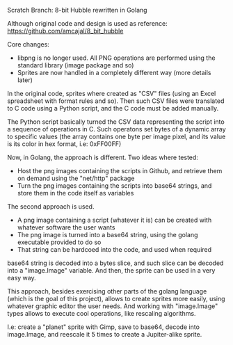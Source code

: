 Scratch Branch: 8-bit Hubble rewritten in Golang

Although original code and design is used as reference: https://github.com/amcajal/8_bit_hubble

Core changes:
- libpng is no longer used. All PNG operations are performed using the standard library (image package and so)
- Sprites are now handled in a completely different way (more details later)

In the original code, sprites where created as "CSV" files (using an Excel spreadsheet with format rules and so).
Then such CSV files were translated to C code using a Python script, and the C code must be added manually.

The Python script basically turned the CSV data representing the script into a sequence of operations in C.
Such operatons set bytes of a dynamic array to specific values (the array contains one byte per image pixel,
and its value is its color in hex format, i.e: 0xFF00FF)

Now, in Golang, the approach is different. Two ideas where tested:
- Host the png images containing the scripts in Github, and retrieve them on demand using the "net/http" package
- Turn the png images containing the scripts into base64 strings, and store them in the code itself as variables

The second approach is used.
- A png image containing a script (whatever it is) can be created with whatever software the user wants
- The png image is turned into a base64 string, using the golang executable provided to do so
- That string can be hardcoed into the code, and used when required

base64 string is decoded into a bytes slice, and such slice can be decoded into a "image.Image" variable.
And then, the sprite can be used in a very easy way.

This approach, besides exercising other parts of the golang language (which is the goal of this project),
allows to create sprites more easily, using whatever graphic editor the user needs. And working with "image.Image"
types allows to execute cool operations, like rescaling algorithms.

I.e: create a "planet" sprite with Gimp, save to base64, decode into image.Image, and reescale it 5 times to create
a Jupiter-alike sprite.


